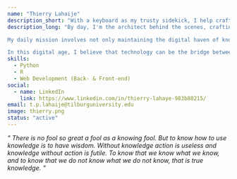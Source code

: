 ```yaml
---
name: "Thierry Lahaije"
description_short: "With a keyboard as my trusty sidekick, I help crafting Tilburg Science Hub, making your journey on our platform more accessible and enjoyable."
description_long: "By day, I'm the architect behind the scenes, crafting web applications that empower researchers to connect, collaborate, and innovate. I specialize in both the art of front-end user experience and the intricacies of back-end functionality.

My daily mission involves not only maintaining the digital haven of knowledge but also pioneering new features that enrich the academic journey. From research databases to interactive tools, I strive to bring fresh ideas to life on our website.

In this digital age, I believe that technology can be the bridge between knowledge and its eager seekers. And at Tilburg Science Hub, I'm proud to play a role in building that bridge."
skills: 
  - Python 
  - R
  - Web Development (Back- & Front-end)
social:
  - name: LinkedIn
    link: https://www.linkedin.com/in/thierry-lahaye-983b80215/
email: t.p.lahaije@tilburguniversity.edu
image: thierry.png
status: "active"
---
```


*" There is no fool so great a fool as a knowing fool. But to know how to use knowledge is to have wisdom. Without knowledge action is useless and knowledge without action is futile. To know that we know what we know, and to know that we do not know what we do not know, that is true knowledge. "*